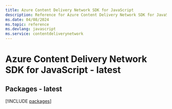 ```yaml
---
title: Azure Content Delivery Network SDK for JavaScript
description: Reference for Azure Content Delivery Network SDK for JavaScript
ms.date: 04/08/2024
ms.topic: reference
ms.devlang: javascript
ms.service: contentdeliverynetwork
---
```

# Azure Content Delivery Network SDK for JavaScript - latest
## Packages - latest
[!INCLUDE [packages](content-delivery-network-index.md)]